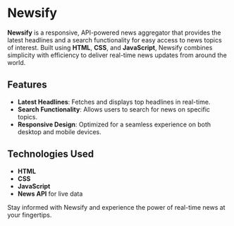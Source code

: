 # Newsify

**Newsify** is a responsive, API-powered news aggregator that provides the latest headlines and a search functionality for easy access to news topics of interest. Built using **HTML**, **CSS**, and **JavaScript**, Newsify combines simplicity with efficiency to deliver real-time news updates from around the world.

## Features
- **Latest Headlines**: Fetches and displays top headlines in real-time.
- **Search Functionality**: Allows users to search for news on specific topics.
- **Responsive Design**: Optimized for a seamless experience on both desktop and mobile devices.

## Technologies Used
- **HTML**
- **CSS**
- **JavaScript**
- **News API** for live data

Stay informed with Newsify and experience the power of real-time news at your fingertips.
